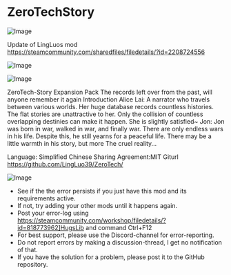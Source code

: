 # ZeroTechStory

![Image](https://i.imgur.com/buuPQel.png)

Update of LingLuos mod
https://steamcommunity.com/sharedfiles/filedetails/?id=2208724556

![Image](https://i.imgur.com/pufA0kM.png)

	
![Image](https://i.imgur.com/Z4GOv8H.png)

ZeroTech-Story Expansion Pack
The records left over from the past, will anyone remember it again
Introduction
	Alice Lai: A narrator who travels between various worlds. Her huge database records countless histories. The flat stories are unattractive to her. Only the collision of countless overlapping destinies can make it happen. She is slightly satisfied~
Jon: Jon was born in war, walked in war, and finally war. There are only endless wars in his life. Despite this, he still yearns for a peaceful life. There may be a little warmth in his story, but more The cruel reality...

Language: Simplified Chinese
Sharing Agreement:MIT
Giturl https://github.com/LingLuo39/ZeroTech/

![Image](https://i.imgur.com/PwoNOj4.png)



-  See if the the error persists if you just have this mod and its requirements active.
-  If not, try adding your other mods until it happens again.
-  Post your error-log using https://steamcommunity.com/workshop/filedetails/?id=818773962]HugsLib and command Ctrl+F12
-  For best support, please use the Discord-channel for error-reporting.
-  Do not report errors by making a discussion-thread, I get no notification of that.
-  If you have the solution for a problem, please post it to the GitHub repository.


